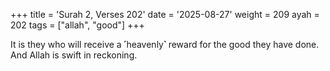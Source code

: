 +++
title = 'Surah 2, Verses 202'
date = '2025-08-27'
weight = 209
ayah = 202
tags = ["allah", "good"]
+++

It is they who will receive a ˹heavenly˺ reward for the good they have done. And Allah is swift in reckoning. 